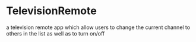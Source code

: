 # TelevisionRemote
a television remote app which allow users to change the current channel to others in the list as well as to turn on/off 
